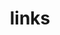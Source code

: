 ---
layout: links
title: links
# 创建日期，可以改下
# date: 2018-12-19 23:11:06 
# 图片上的标题，自定义修改
keywords: 友链 
description: 
# true/false 开启/关闭评论
comments: false
# 页面头部图片，自定义修改
photos: /img/bg/bg-2.webp 
# 友链配置
links: 
  # 类型分组
  - group: 个人博客
    # 类型简介
    desc: 认识或不认识的友人~
    items:
    # 友链链接
    - url: https://github.com/honjun
    # 友链头像
      img: https://cdn.jsdelivr.net/gh/honjun/cdn@1.6/img/custom/avatar.jpg
    # 友链站点名
      name: hojun
    # 友链介绍  下面雷同
      desc: Sakura主题的原作者hojun哟
---